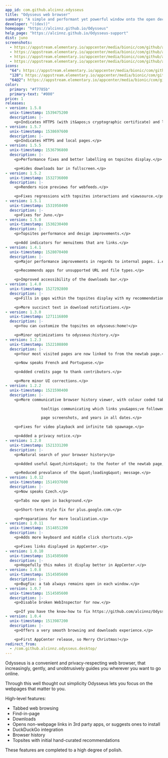 ```yaml
---
app_id: com.github.alcinnz.odysseus
title: "Odysseus web browser"
summary: "A simple and performant yet powerful window onto the open decentralized web"
developer: "((dev))"
homepage: "https://alcinnz.github.io/Odysseus"
help_page: "https://alcinnz.github.io/Odysseus-support"
dist: juno
screenshots:
  - https://appstream.elementary.io/appcenter/media/bionic/com/github/alcinnz.odysseus/0A8195F4D8AD203F56D626045D638BFB/screenshots/image-1_orig.png
  - https://appstream.elementary.io/appcenter/media/bionic/com/github/alcinnz.odysseus/0A8195F4D8AD203F56D626045D638BFB/screenshots/image-2_orig.png
  - https://appstream.elementary.io/appcenter/media/bionic/com/github/alcinnz.odysseus/0A8195F4D8AD203F56D626045D638BFB/screenshots/image-3_orig.png
  - https://appstream.elementary.io/appcenter/media/bionic/com/github/alcinnz.odysseus/0A8195F4D8AD203F56D626045D638BFB/screenshots/image-4_orig.png
icons:
  "64": https://appstream.elementary.io/appcenter/media/bionic/com/github/alcinnz.odysseus/0A8195F4D8AD203F56D626045D638BFB/icons/64x64/com.github.alcinnz.odysseus_com.github.alcinnz.odysseus.png
  "128": https://appstream.elementary.io/appcenter/media/bionic/com/github/alcinnz.odysseus/0A8195F4D8AD203F56D626045D638BFB/icons/128x128/com.github.alcinnz.odysseus_com.github.alcinnz.odysseus.png
  "64@2": https://appstream.elementary.io/appcenter/media/bionic/com/github/alcinnz.odysseus/0A8195F4D8AD203F56D626045D638BFB/icons/64x64@2/com.github.alcinnz.odysseus_com.github.alcinnz.odysseus.png
color:
  primary: "#f7785b"
  primary-text: "#000"
price: 1
releases:
- version: 1.5.8
  unix-timestamp: 1539475200
  description: |-
    <p>Indicates HTTPS (with it&apos;s cryptographic certificate) and local pages, errors, and permissions.</p>
- version: 1.5.7
  unix-timestamp: 1538697600
  description: |-
    <p>Indicates HTTPS and local pages.</p>
- version: 1.5.5
  unix-timestamp: 1536796800
  description: |-
    <p>Performance fixes and better labelling on topsites display.</p>

    <p>Hides downloads bar in fullscreen.</p>
- version: 1.5.2
  unix-timestamp: 1532736000
  description: |-
    <p>Renders nice previews for webfeeds.</p>

    <p>Fixes regressions with topsites interactions and viewsource.</p>
- version: 1.5.1
  unix-timestamp: 1531958400
  description: |-
    <p>Fixes for Juno.</p>
- version: 1.5.0
  unix-timestamp: 1530230400
  description: |-
    <p>Topsites performance and design improvements.</p>

    <p>Add indicators for menuitems that are links.</p>
- version: 1.4.1
  unix-timestamp: 1528070400
  description: |-
    <p>Major performance improvements in regards to internal pages. i.e. stops wasting time wasting memory.</p>

    <p>Recommends apps for unsupported URL and file types.</p>

    <p>Improved accessibility of the downloads bar.</p>
- version: 1.4.0
  unix-timestamp: 1527292800
  description: |-
    <p>Fills in gaps within the topsites display with my recommendations.</p>

    <p>More succinct text in download notifications.</p>
- version: 1.3.0
  unix-timestamp: 1271116800
  description: |-
    <p>You can customize the topsites on odysseus:home!</p>

    <p>Minor optimizations to odysseus:history.</p>
- version: 1.2.3
  unix-timestamp: 1522108800
  description: |-
    <p>Your most visited pages are now linked to from the newtab page.</p>

    <p>Now speaks French and Portuguese.</p>

    <p>Added credits page to thank contributors.</p>

    <p>More minor UI corrections.</p>
- version: 1.2.2
  unix-timestamp: 1521590400
  description: |-
    <p>More communicative browser history viewer, with colour coded tabs,

                tooltips communicating which links you&apos;ve followed, favicons,

                page screenshots, and years in all dates.</p>

    <p>Fixes for video playback and infinite tab spawnage.</p>

    <p>Added a privacy notice.</p>
- version: 1.2.0
  unix-timestamp: 1521331200
  description: |-
    <p>Natural search of your browser history</p>

    <p>Added useful &quot;hints&quot; to the footer of the newtab page, which may link to a new credits page.</p>

    <p>Reduced prevalance of the &quot;loading&quot; message.</p>
- version: 1.0.12
  unix-timestamp: 1514937600
  description: |-
    <p>Now speaks Czech.</p>

    <p>Tabs now open in background.</p>

    <p>Short-term style fix for plus.google.com.</p>

    <p>Preparations for more localization.</p>
- version: 1.0.11
  unix-timestamp: 1514851200
  description: |-
    <p>Adds more keyboard and middle click shortcuts.</p>

    <p>Fixes links displayed in AppCenter.</p>
- version: 1.0.10
  unix-timestamp: 1514505600
  description: |-
    <p>Hopefully this makes it display better in AppCenter.</p>
- version: 1.0.8
  unix-timestamp: 1514505600
  description: |-
    <p>Bugfix: a tab always remains open in each window.</p>
- version: 1.0.7
  unix-timestamp: 1514505600
  description: |-
    <p>Disable broken WebInspector for now.</p>

    <p>If you have the know-how to fix https://github.com/alcinnz/Odysseus/issues/54, please help.</p>
- version: 1.0.4
  unix-timestamp: 1513987200
  description: |-
    <p>Offers a very smooth browsing and downloads experience.</p>

    <p>First AppCenter release, so Merry Christmas!</p>
redirect_from:
  - /com.github.alcinnz.odysseus.desktop/
---
```


<p>Odysseus is a convenient and privacy-respecting web browser, that increasingly,
gently, and unobtrusively guides you wherever you want to go online.</p>
<p>Through this well thought out simplicity Odysseus lets you focus on the webpages
that matter to you.</p>
<p>High-level features:</p>
<ul>
  <li>Tabbed web browsing</li>
  <li>Find-in-page</li>
  <li>Downloads</li>
  <li>Opens non-webpage links in 3rd party apps, or suggests ones to install</li>
  <li>DuckDuckGo integration</li>
  <li>Browser history</li>
  <li>Topsites with initial hand-curated recommendations</li>
</ul>
<p>These features are completed to a high degree of polish.</p>